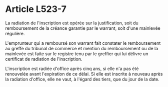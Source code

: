 # Article L523-7

La radiation de l'inscription est opérée sur la justification, soit du remboursement de la créance garantie par le warrant, soit d'une mainlevée régulière.

L'emprunteur qui a remboursé son warrant fait constater le remboursement au greffe du tribunal de commerce et mention du remboursement ou de la mainlevée est faite sur le registre tenu par le greffier qui lui délivre un certificat de radiation de l'inscription.

L'inscription est radiée d'office après cinq ans, si elle n'a pas été renouvelée avant l'expiration de ce délai. Si elle est inscrite à nouveau après la radiation d'office, elle ne vaut, à l'égard des tiers, que du jour de la date.
